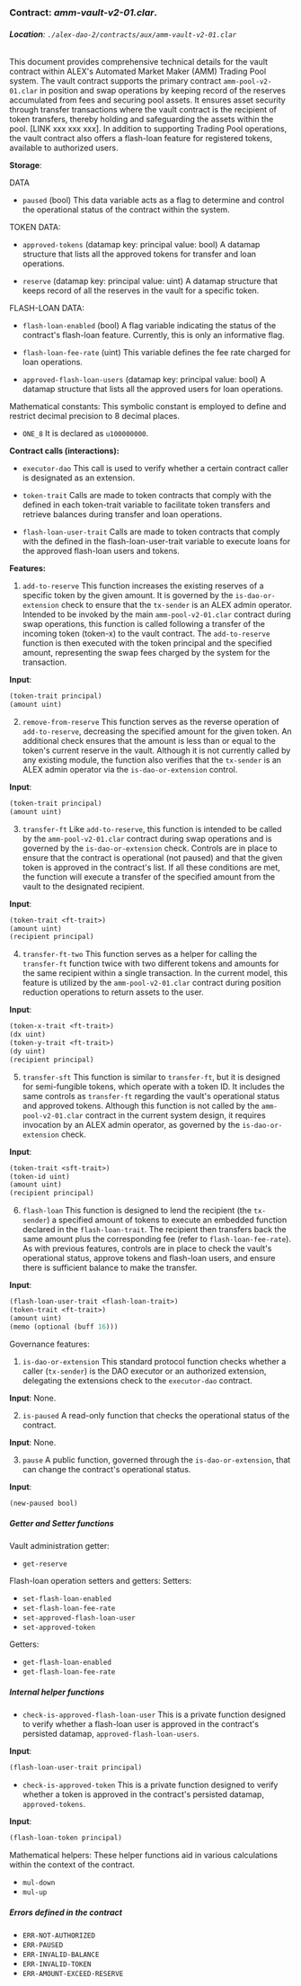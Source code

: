 ### Contract: *amm-vault-v2-01.clar*.

###### **Location**: *`./alex-dao-2/contracts/aux/amm-vault-v2-01.clar`*

This document provides comprehensive technical details for the vault contract within ALEX's Automated Market Maker (AMM) Trading Pool system. The vault contract supports the primary contract `amm-pool-v2-01.clar` in position and swap operations by keeping record of the reserves accumulated from fees and securing pool assets. It ensures asset security through transfer transactions where the vault contract is the recipient of token transfers, thereby holding and safeguarding the assets within the pool. [LINK xxx xxx xxx].
In addition to supporting Trading Pool operations, the vault contract also offers a flash-loan feature for registered tokens, available to authorized users.

**Storage**:
 
DATA

* `paused` (bool)
This data variable acts as a flag to determine and control the operational status of the contract within the system.

TOKEN DATA:
* `approved-tokens` (datamap key: principal value: bool)
A datamap structure that lists all the approved tokens for transfer and loan operations.

* `reserve` (datamap key: principal value: uint)
A datamap structure that keeps record of all the reserves in the vault for a specific token.

FLASH-LOAN DATA:
* `flash-loan-enabled` (bool)
A flag variable indicating the status of the contract's flash-loan feature. Currently, this is only an informative flag.

* `flash-loan-fee-rate` (uint)
This variable defines the fee rate charged for loan operations.

* `approved-flash-loan-users` (datamap key: principal value: bool)
A datamap structure that lists all the approved users for loan operations.

Mathematical constants:
This symbolic constant is employed to define and restrict decimal precision to 8 decimal places.

* `ONE_8`
It is declared as `u100000000`.

**Contract calls (interactions):**
* `executor-dao`
This call is used to verify whether a certain contract caller is designated as an extension.

* `token-trait`
Calls are made to token contracts that comply with the <ft-trait> defined in each token-trait variable to facilitate token transfers and retrieve balances during transfer and loan operations.

* `flash-loan-user-trait`
Calls are made to token contracts that comply with the <flash-loan-trait> defined in the flash-loan-user-trait variable to execute loans for the approved flash-loan users and tokens.

**Features:** 

1) `add-to-reserve`
This function increases the existing reserves of a specific token by the given amount. It is governed by the `is-dao-or-extension` check to ensure that the `tx-sender` is an ALEX admin operator. Intended to be invoked by the main `amm-pool-v2-01.clar` contract during swap operations, this function is called following a transfer of the incoming token (token-x) to the vault contract. The `add-to-reserve` function is then executed with the token principal and the specified amount, representing the swap fees charged by the system for the transaction.
    
**Input**:
```lisp
(token-trait principal)
(amount uint)
```

2) `remove-from-reserve`
This function serves as the reverse operation of `add-to-reserve`, decreasing the specified amount for the given token. An additional check ensures that the amount is less than or equal to the token's current reserve in the vault.
Although it is not currently called by any existing module, the function also verifies that the `tx-sender` is an ALEX admin operator via the `is-dao-or-extension` control.

**Input**:
```lisp
(token-trait principal)
(amount uint)
```

3) `transfer-ft`
Like `add-to-reserve`, this function is intended to be called by the `amm-pool-v2-01.clar` contract during swap operations and is governed by the `is-dao-or-extension` check. Controls are in place to ensure that the contract is operational (not paused) and that the given token is approved in the contract's list.
If all these conditions are met, the function will execute a transfer of the specified amount from the vault to the designated recipient.

**Input**:
```lisp
(token-trait <ft-trait>)
(amount uint)
(recipient principal)
```

4) `transfer-ft-two`
This function serves as a helper for calling the `transfer-ft` function twice with two different tokens and amounts for the same recipient within a single transaction. In the current model, this feature is utilized by the `amm-pool-v2-01.clar` contract during position reduction operations to return assets to the user.

**Input**:
```lisp
(token-x-trait <ft-trait>)
(dx uint)
(token-y-trait <ft-trait>)
(dy uint)
(recipient principal)
```

5) `transfer-sft`
This function is similar to `transfer-ft`, but it is designed for semi-fungible tokens, which operate with a token ID. It includes the same controls as `transfer-ft` regarding the vault's operational status and approved tokens. Although this function is not called by the `amm-pool-v2-01.clar` contract in the current system design, it requires invocation by an ALEX admin operator, as governed by the `is-dao-or-extension` check.

**Input**:
```lisp
(token-trait <sft-trait>)
(token-id uint)
(amount uint)
(recipient principal)
```

6) `flash-loan`
This function is designed to lend the recipient (the `tx-sender`) a specified amount of tokens to execute an embedded function declared in the `flash-loan-trait`. The recipient then transfers back the same amount plus the corresponding fee (refer to `flash-loan-fee-rate`).
As with previous features, controls are in place to check the vault's operational status, approve tokens and flash-loan users, and ensure there is sufficient balance to make the transfer.

**Input**:
```lisp
(flash-loan-user-trait <flash-loan-trait>)
(token-trait <ft-trait>)
(amount uint)
(memo (optional (buff 16)))
```

Governance features:
1) `is-dao-or-extension`
This standard protocol function checks whether a caller (`tx-sender`) is the DAO executor or an authorized extension, delegating the extensions check to the `executor-dao` contract.

**Input**:
None.

2) `is-paused`
A read-only function that checks the operational status of the contract.

**Input**:
None.

3) `pause`
A public function, governed through the `is-dao-or-extension`, that can change the contract's operational status.

**Input**:
```lisp
(new-paused bool)
```

##### Getter and Setter functions
Vault administration getter:
* `get-reserve`

Flash-loan operation setters and getters:
Setters:
* `set-flash-loan-enabled`
* `set-flash-loan-fee-rate`
* `set-approved-flash-loan-user`
* `set-approved-token`

Getters:
* `get-flash-loan-enabled`
* `get-flash-loan-fee-rate`

##### Internal helper functions

* `check-is-approved-flash-loan-user`
This is a private function designed to verify whether a flash-loan user is approved in the contract's persisted datamap, `approved-flash-loan-users`.

**Input**:
```lisp
(flash-loan-user-trait principal)
```

* `check-is-approved-token`
This is a private function designed to verify whether a token is approved in the contract's persisted datamap, `approved-tokens`.

**Input**:
```lisp
(flash-loan-token principal)
```

Mathematical helpers:
These helper functions aid in various calculations within the context of the contract.
* `mul-down`
* `mul-up`

##### Errors defined in the contract
* `ERR-NOT-AUTHORIZED`
* `ERR-PAUSED`
* `ERR-INVALID-BALANCE`
* `ERR-INVALID-TOKEN`
* `ERR-AMOUNT-EXCEED-RESERVE`
